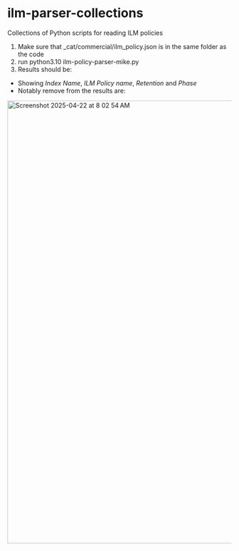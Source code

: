 # ilm-parser-collections
Collections of Python scripts for reading ILM policies

1. Make sure that _cat/commercial/ilm_policy.json is in the same folder as the code
2. run python3.10 ilm-policy-parser-mike.py
3. Results should be:
  - Showing *Index Name*, *ILM Policy name*, *Retention* and *Phase*
  - Notably remove from the results are: 

<img width="995" alt="Screenshot 2025-04-22 at 8 02 54 AM" src="https://github.com/user-attachments/assets/5b5326c6-2c58-43f0-894b-3dd096a594a5" />

